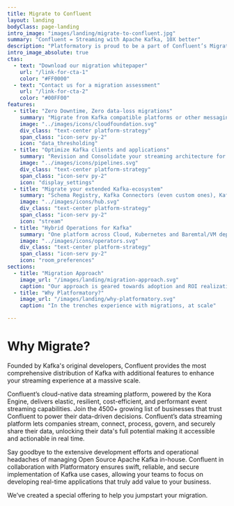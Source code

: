 ```yaml
---
title: Migrate to Confluent
layout: landing
bodyClass: page-landing
intro_image: "images/landing/migrate-to-confluent.jpg"
summary: "Confluent = Streaming with Apache Kafka, 10X better"
description: "Platformatory is proud to be a part of Confluent’s Migration Accelerator, which is designed to streamline the transition from traditional messaging systems or open-source Kafka deployments to Confluent. Together, Platformatory and Confluent aim to alleviate the challenges and complexities associated with migration, enabling your organization to undertake your data streaming journey with confidence."
intro_image_absolute: true
ctas:
  - text: "Download our migration whitepaper"
    url: "/link-for-cta-1"
    color: "#FF0000"
  - text: "Contact us for a migration assessment"
    url: "/link-for-cta-2"
    color: "#00FF00"
features:
  - title: "Zero Downtime, Zero data-loss migrations"
    summary: "Migrate from Kafka compatible platforms or other messaging systems with no risk of disruption"
    image: "../images/icons/cloudfoundation.svg"
    div_class: "text-center platform-strategy"
    span_class: "icon-serv py-2"
    icon: "data_thresholding"
  - title: "Optimize Kafka clients and applications"
    summary: "Revision and Consolidate your streaming architecture for performance in the cloud, with opportunities in Flink, Kafka Streams, KSQL and Connect "
    image: "../images/icons/pipelines.svg"
    div_class: "text-center platform-strategy"
    span_class: "icon-serv py-2"
    icon: "display_settings"
  - title: "Migrate your extended Kafka-ecosystem"
    summary: "Schema Registry, Kafka Connectors (even custom ones), Kafka Streams, KSQL and Flink"
    image: "../images/icons/hub.svg"
    div_class: "text-center platform-strategy"
    span_class: "icon-serv py-2"
    icon: "stream"
  - title: "Hybrid Operations for Kafka"
    summary: "One platform across Cloud, Kubernetes and Baremtal/VM deployments, with 24x7  support"
    image: "../images/icons/operators.svg"
    div_class: "text-center platform-strategy"
    span_class: "icon-serv py-2"
    icon: "room_preferences"
sections:
  - title: "Migration Approach"
    image_url: "/images/landing/migration-approach.svg"
    caption: "Our approach is geared towards adoption and ROI realization around Kafka in 6-12 sprints"
  - title: "Why Platformatory?"
    image_url: "/images/landing/why-platformatory.svg"
    caption: "In the trenches experience with migrations, at scale"

---
```


# Why Migrate?

Founded by Kafka's original developers, Confluent provides the most comprehensive distribution of Kafka with additional features to enhance your streaming experience at a massive scale.

Confluent’s cloud-native data streaming platform, powered by the Kora Engine, delivers elastic, resilient, cost-efficient, and performant event streaming capabilities. Join the 4500+ growing list of businesses that trust Confluent to power their data-driven decisions. Confluent’s data streaming platform lets companies stream, connect, process, govern, and securely share their data, unlocking their data's full potential making it accessible and actionable in real time.

Say goodbye to the extensive development efforts and operational headaches of managing Open Source Apache Kafka in-house. Confluent in collaboration with Platformatory ensures swift, reliable, and secure implementation of Kafka use cases, allowing your teams to focus on developing real-time applications that truly add value to your business.

We’ve created a special offering to help you jumpstart your migration.
